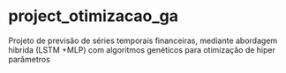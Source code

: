 # project_otimizacao_ga
Projeto de previsão de séries temporais financeiras, mediante abordagem hibrida (LSTM +MLP) com algoritmos genéticos para otimização de hiper parâmetros
